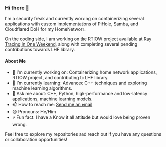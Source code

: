 ### Hi there 👋

I'm a security freak and currently working on containerizing several applications with custom implementations of PiHole, Samba, and Cloudflared DoH for my HomeNetwork.

On the coding side, I am working on the RTIOW project available at [Ray Tracing in One Weekend](https://raytracing.github.io/books/RayTracingInOneWeekend.html), along with completing several pending contributions towards LHF library.

#### About Me

- 🔭 I’m currently working on: Containerizing home network applications, RTIOW project, and contributing to LHF library.
- 🌱 I’m currently learning: Advanced C++ techniques and exploring machine learning algorithms.
- 💬 Ask me about: C++, Python, high-performance and low-latency applications, machine learning models.
- 📫 How to reach me: [Send me an email](mailto:yanurag994@gmail.com)
- 😄 Pronouns: He/Him
- ⚡ Fun fact: I have a Know it all attitude but would love being proven wrong.

Feel free to explore my repositories and reach out if you have any questions or collaboration opportunities!
